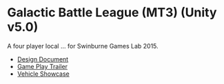 # Galactic Battle League (MT3) (Unity v5.0)

A four player local ... for Swinburne Games Lab 2015.

- [Design Document](https://github.com/ChrisJong/Galactic-Battle-League/wiki)
- [Game Play Trailer](https://vimeo.com/192580054)
- [Vehicle Showcase](https://vimeo.com/192582179)
